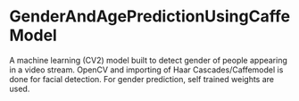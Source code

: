 # GenderAndAgePredictionUsingCaffeModel
A machine learning (CV2) model built to detect gender of people appearing in a video stream. OpenCV and importing of Haar Cascades/Caffemodel is done for facial detection. For gender prediction, self trained weights are used. 
